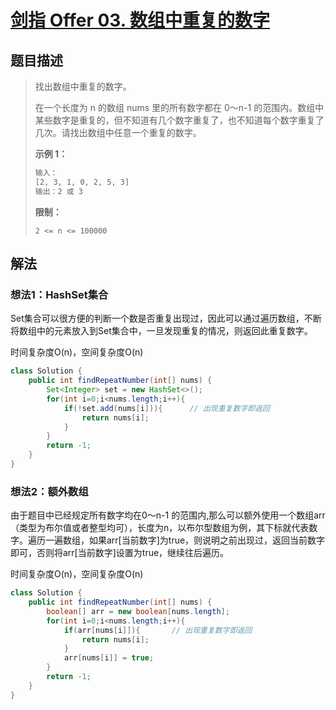 # [剑指 Offer 03. 数组中重复的数字](https://leetcode-cn.com/problems/shu-zu-zhong-zhong-fu-de-shu-zi-lcof/)

## 题目描述

>找出数组中重复的数字。
>
>
>在一个长度为 n 的数组 nums 里的所有数字都在 0～n-1 的范围内。数组中某些数字是重复的，但不知道有几个数字重复了，也不知道每个数字重复了几次。请找出数组中任意一个重复的数字。
>
>**示例 1：**
>
>```sh
>输入：
>[2, 3, 1, 0, 2, 5, 3]
>输出：2 或 3 
>```
>
>**限制：**
>
>```
>2 <= n <= 100000
>```

## 解法

### 想法1：HashSet集合

Set集合可以很方便的判断一个数是否重复出现过，因此可以通过遍历数组，不断将数组中的元素放入到Set集合中，一旦发现重复的情况，则返回此重复数字。

时间复杂度O(n)，空间复杂度O(n)

~~~java
class Solution {
    public int findRepeatNumber(int[] nums) {
        Set<Integer> set = new HashSet<>();
        for(int i=0;i<nums.length;i++){
            if(!set.add(nums[i])){		// 出现重复数字即返回
                return nums[i];
            }
        }
        return -1;
    }
}
~~~

### 想法2：额外数组

由于题目中已经规定所有数字均在0～n-1 的范围内,那么可以额外使用一个数组arr（类型为布尔值或者整型均可），长度为n，以布尔型数组为例，其下标就代表数字。遍历一遍数组，如果arr[当前数字]为true，则说明之前出现过，返回当前数字即可，否则将arr[当前数字]设置为true，继续往后遍历。

时间复杂度O(n)，空间复杂度O(n)

~~~java
class Solution {
    public int findRepeatNumber(int[] nums) {
        boolean[] arr = new boolean[nums.length];
        for(int i=0;i<nums.length;i++){
            if(arr[nums[i]]){		// 出现重复数字即返回
                return nums[i];
            }
            arr[nums[i]] = true;
        }
        return -1;
    }
}
~~~




